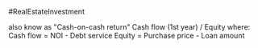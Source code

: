 #RealEstateInvestment 


also know as "Cash-on-cash return"
Cash flow (1st year) / Equity
where: 
	Cash flow = NOI - Debt service 
	Equity = Purchase price - Loan amount 
